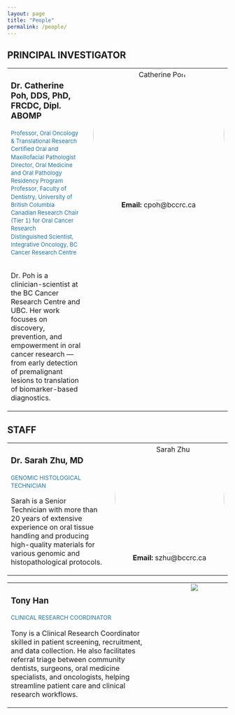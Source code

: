 ```yaml
---
layout: page
title: "People"
permalink: /people/
---
```


## PRINCIPAL INVESTIGATOR
<table style="border:none; width:100%;">
  <tr style="border:none;">
    <td style="vertical-align:top; padding-right:20px; border:none;">
      <h3>Dr. Catherine Poh, DDS, PhD, FRCDC, Dipl. ABOMP</h3>
      <p style="font-size:13px; color:#1c73a6 !important; margin-top:0; line-height:1.4;">
        Professor, Oral Oncology & Translational Research<br>
        Certified Oral and Maxillofacial Pathologist<br>
        Director, Oral Medicine and Oral Pathology Residency Program<br>
        Professor, Faculty of Dentistry, University of British Columbia<br>
        Canadian Research Chair (Tier 1) for Oral Cancer Research<br>
        Distinguished Scientist, Integrative Oncology, BC Cancer Research Centre<br><br>
      </p>
      <p>
        Dr. Poh is a clinician-scientist at the BC Cancer Research Centre and UBC. Her work focuses on discovery,
        prevention, and empowerment in oral cancer research — from early detection of premalignant lesions to
        translation of biomarker-based diagnostics.
      </p>
    </td>
    <td style="vertical-align:top; width:30%; text-align:center; border:none;">
      <img src="{{ '/images/people/catherine_poh.png' | relative_url }}"
           alt="Catherine Poh"
           style="width:300px; aspect-ratio:1/1; object-fit:cover; border-radius:50%;"><br>
      <strong>Email:</strong> cpoh@bccrc.ca<br>
    </td>
  </tr>
</table>

## STAFF
<table style="border:none; width:100%;">
  <tr style="border:none;">
    <td style="vertical-align:top; padding-right:20px; border:none;">
      <h3>Dr. Sarah Zhu, MD</h3>
      <p style="font-size:13px; color:#1c73a6 !important; margin-top:0; line-height:1.4;">
        GENOMIC HISTOLOGICAL TECHNICIAN<br>
      </p>
      <p>Sarah is a Senior Technician with more than 20 years of extensive experience on oral tissue handling and
      producing high-quality materials for various genomic and histopathological protocols.</p>
    </td>
    <td style="vertical-align:top; width:30%; text-align:center; border:none;">
      <img src="{{ '/images/people/sarah_zhu.png' | relative_url }}" alt="Sarah Zhu"
           style="width:250px; aspect-ratio:1/1; object-fit:cover; border-radius:50%;"><br>
      <strong>Email:</strong> szhu@bccrc.ca<br>
    </td>
  </tr>
</table>

<table style="border:none; width:100%;">
  <tr style="border:none;">
    <td style="vertical-align:top; padding-right:20px; border:none;">
      <h3>Tony Han</h3>
      <p style="font-size:13px; color:#1c73a6 !important; margin-top:0; line-height:1.4;">
        CLINICAL RESEARCH COORDINATOR<br>
      </p>
      <p>Tony is a Clinical Research Coordinator skilled in patient screening, recruitment, and data collection.
      He also facilitates referral triage between community dentists, surgeons, oral medicine specialists, and oncologists,
      helping streamline patient care and clinical research workflows.</p>
    </td>
    <td style="vertical-align:top; width:30%; text-align:center; border:none;">
      <img src="{{ '/images/people/tony_han.png' | relative_url }}"
